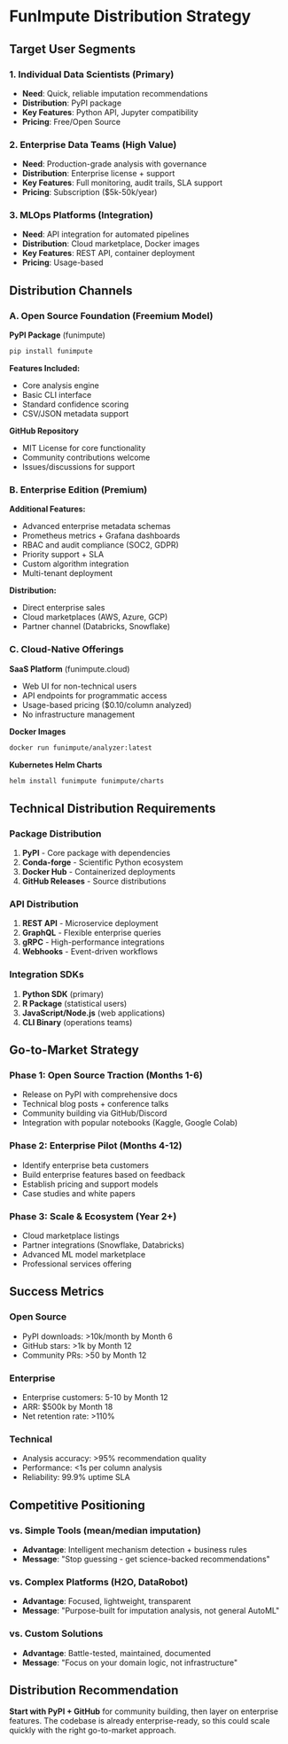 # FunImpute Distribution Strategy

## Target User Segments

### 1. **Individual Data Scientists** (Primary)
- **Need**: Quick, reliable imputation recommendations
- **Distribution**: PyPI package
- **Key Features**: Python API, Jupyter compatibility
- **Pricing**: Free/Open Source

### 2. **Enterprise Data Teams** (High Value)
- **Need**: Production-grade analysis with governance
- **Distribution**: Enterprise license + support
- **Key Features**: Full monitoring, audit trails, SLA support
- **Pricing**: Subscription ($5k-50k/year)

### 3. **MLOps Platforms** (Integration)
- **Need**: API integration for automated pipelines
- **Distribution**: Cloud marketplace, Docker images
- **Key Features**: REST API, container deployment
- **Pricing**: Usage-based

## Distribution Channels

### A. Open Source Foundation (Freemium Model)

**PyPI Package** (funimpute)
```bash
pip install funimpute
```

**Features Included:**
- Core analysis engine
- Basic CLI interface
- Standard confidence scoring
- CSV/JSON metadata support

**GitHub Repository**
- MIT License for core functionality
- Community contributions welcome
- Issues/discussions for support

### B. Enterprise Edition (Premium)

**Additional Features:**
- Advanced enterprise metadata schemas
- Prometheus metrics + Grafana dashboards
- RBAC and audit compliance (SOC2, GDPR)
- Priority support + SLA
- Custom algorithm integration
- Multi-tenant deployment

**Distribution:**
- Direct enterprise sales
- Cloud marketplaces (AWS, Azure, GCP)
- Partner channel (Databricks, Snowflake)

### C. Cloud-Native Offerings

**SaaS Platform** (funimpute.cloud)
- Web UI for non-technical users
- API endpoints for programmatic access
- Usage-based pricing ($0.10/column analyzed)
- No infrastructure management

**Docker Images**
```bash
docker run funimpute/analyzer:latest
```

**Kubernetes Helm Charts**
```bash
helm install funimpute funimpute/charts
```

## Technical Distribution Requirements

### Package Distribution
1. **PyPI** - Core package with dependencies
2. **Conda-forge** - Scientific Python ecosystem
3. **Docker Hub** - Containerized deployments
4. **GitHub Releases** - Source distributions

### API Distribution
1. **REST API** - Microservice deployment
2. **GraphQL** - Flexible enterprise queries
3. **gRPC** - High-performance integrations
4. **Webhooks** - Event-driven workflows

### Integration SDKs
1. **Python SDK** (primary)
2. **R Package** (statistical users)
3. **JavaScript/Node.js** (web applications)
4. **CLI Binary** (operations teams)

## Go-to-Market Strategy

### Phase 1: Open Source Traction (Months 1-6)
- Release on PyPI with comprehensive docs
- Technical blog posts + conference talks
- Community building via GitHub/Discord
- Integration with popular notebooks (Kaggle, Google Colab)

### Phase 2: Enterprise Pilot (Months 4-12)
- Identify enterprise beta customers
- Build enterprise features based on feedback
- Establish pricing and support models
- Case studies and white papers

### Phase 3: Scale & Ecosystem (Year 2+)
- Cloud marketplace listings
- Partner integrations (Snowflake, Databricks)
- Advanced ML model marketplace
- Professional services offering

## Success Metrics

### Open Source
- PyPI downloads: >10k/month by Month 6
- GitHub stars: >1k by Month 12
- Community PRs: >50 by Month 12

### Enterprise
- Enterprise customers: 5-10 by Month 12
- ARR: $500k by Month 18
- Net retention rate: >110%

### Technical
- Analysis accuracy: >95% recommendation quality
- Performance: <1s per column analysis
- Reliability: 99.9% uptime SLA

## Competitive Positioning

### vs. Simple Tools (mean/median imputation)
- **Advantage**: Intelligent mechanism detection + business rules
- **Message**: "Stop guessing - get science-backed recommendations"

### vs. Complex Platforms (H2O, DataRobot)
- **Advantage**: Focused, lightweight, transparent
- **Message**: "Purpose-built for imputation analysis, not general AutoML"

### vs. Custom Solutions
- **Advantage**: Battle-tested, maintained, documented
- **Message**: "Focus on your domain logic, not infrastructure"

## Distribution Recommendation

**Start with PyPI + GitHub** for community building, then layer on enterprise features. The codebase is already enterprise-ready, so this could scale quickly with the right go-to-market approach.